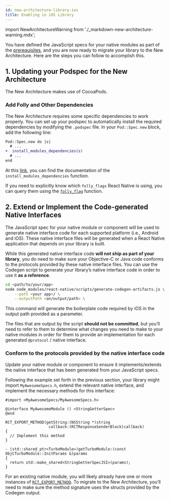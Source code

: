 ```yaml
---
id: new-architecture-library-ios
title: Enabling in iOS Library
---
```


import NewArchitectureWarning from './\_markdown-new-architecture-warning.mdx';

<NewArchitectureWarning/>

You have defined the JavaScript specs for your native modules as part of the [prerequisites](new-architecture-library-intro), and you are now ready to migrate your library to the New Architecture. Here are the steps you can follow to accomplish this.

## 1. Updating your Podspec for the New Architecture

The New Architecture makes use of CocoaPods.

### Add Folly and Other Dependencies

The New Architecture requires some specific dependencies to work properly. You can set up your podspec to automatically install the required dependencies by modifying the `.podspec` file. In your `Pod::Spec.new` block, add the following line:

```diff
Pod::Spec.new do |s|
  # ...
+  install_modules_dependencies(s)
  # ...
end
```

At this [link](https://github.com/facebook/react-native/blob/82e9c6ad611f1fb816de056ff031716f8cb24b4e/scripts/react_native_pods.rb#L139-L144), you can find the documentation of the `install_modules_dependencies` function.

If you need to explicitly know which `folly_flags` React Native is using, you can query them using the [`folly_flag`](https://github.com/facebook/react-native/blob/82e9c6ad611f1fb816de056ff031716f8cb24b4e/scripts/react_native_pods.rb#L135) function.

## 2. Extend or Implement the Code-generated Native Interfaces

The JavaScript spec for your native module or component will be used to generate native interface code for each supported platform (i.e., Android and iOS). These native interface files will be generated when a React Native application that depends on your library is built.

While this generated native interface code **will not ship as part of your library**, you do need to make sure your Objective-C or Java code conforms to the protocols provided by these native interface files. You can use the Codegen script to generate your library’s native interface code in order to use it **as a reference**.

```sh
cd <path/to/your/app>
node node_modules/react-native/scripts/generate-codegen-artifacts.js \
    --path <your app>/ \
    --outputPath <an/output/path> \
```

This command will generate the boilerplate code required by iOS in the output path provided as a parameter.

The files that are output by the script **should not be committed**, but you’ll need to refer to them to determine what changes you need to make to your native modules in order for them to provide an implementation for each generated `@protocol` / native interface.

### Conform to the protocols provided by the native interface code

Update your native module or component to ensure it implements/extends the native interface that has been generated from your JavaScript specs.

Following the example set forth in the previous section, your library might import `MyAwesomeSpecs.h`, extend the relevant native interface, and implement the necessary methods for this interface:

```objc
#import <MyAwesomeSpecs/MyAwesomeSpecs.h>

@interface MyAwesomeModule () <StringGetterSpec>
@end

RCT_EXPORT_METHOD(getString:(NSString *)string
                   callback:(RCTResponseSenderBlock)callback)
{
  // Implement this method
}

- (std::shared_ptr<TurboModule>)getTurboModule:(const ObjCTurboModule::InitParams &)params
{
  return std::make_shared<StringGetterSpecJSI>(params);
}
```

For an existing native module, you will likely already have one or more instances of [`RCT_EXPORT_METHOD`](native-modules-ios#export-a-native-method-to-javascript). To migrate to the New Architecture, you’ll need to make sure the method signature uses the structs provided by the Codegen output.
